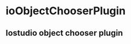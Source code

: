 ioObjectChooserPlugin
=====================

Iostudio object chooser plugin
------------------------------